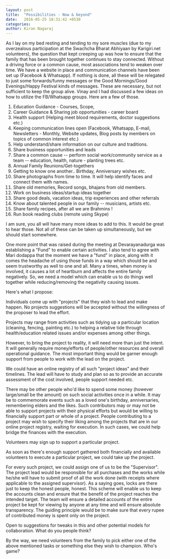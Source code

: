 ```yaml
---
layout: post
title:  "Possibilities - Now & beyond"
date:   2016-05-25 18:31:42 +0530
categories: 
author: Kiran Nagaraj
---
```

As I lay on my bed resting and tending to my sore muscles (due to my overzealous participation at the Swachcha Bharat Abhiyaan by Karigiri.net volunteers), the question that kept creeping up was how to ensure that the family that has been brought together continues to stay connected. Without a driving force or a common cause, most associations tend to weaken over time. We have a website in place and communication channels have been set up (Facebook & Whatsapp). If nothing is done, all these will be relegated to just some forwards/funny messages or the Good Mornings/Good Evenings/Happy Festival kinds of messages. These are necessary, but not sufficient to keep the group alive. Vinay and I had discussed a few ideas on how to utilize the FB/Whatsapp groups. Here are a few of those.

1. Education Guidance - Courses, Scope,
1. Career Guidance & Sharing job opportunities - career board
1. Health support (Helping meet blood requirements, doctor suggestions etc.)
1. Keeping communication lines open (Facebook, Whatsapp, E-mail, Newsletters - Monthly, Website updates, Blog posts by members on topics of common interest etc.)
1. Help understand/share information on our culture and traditions.
1. Share business opportunities and leads
1. Share a common cause -- perform social work/community service as a team -- education, health, nature - planting trees etc.
1. Annual Family Reunions/Get-togethers
1. Getting to know one another.. Birthday, Anniversary wishes etc.
1. Share photographs from time to time. It will help identify faces and connect them with names.
1. Share old memories, Record songs, bhajans from old members.
1. Work on business ideas/startup ideas together
1. Share good deals, vacation ideas, trip experiences and other referrals
1. Know about talented people in our family -- musicians, artists etc.
1. Share family recipes, after all we are Brahmins !
1. Run book reading clubs (remote using Skype)

I am sure, you all will have many more ideas to add to this. It would be great to hear those. Not all of these can be taken up simultaneously, but we should start somewhere.

One more point that was raised during the meeting at Devarayanadurga was establishing a "Fund" to enable certain activities. I also tend to agree with Mari dodappa that the moment we have a "fund" in place, along with it comes the headache of using those funds in a way which should be and seem trustworthy as well to one and all. Many a times, when money is involved, it causes a lot of heartburn and affects the entire family negatively. So, we need a model which can enable us to do things well together while reducing/removing the negativity causing issues.

Here's what I propose:

Individuals come up with "projects" that they wish to lead and make happen. No projects suggestions will be accepted without the willingness of the proposer to lead the effort.

Projects may range from activities such as tidying up a particular location (cleaning, fencing, painting etc.) to helping a relative tide through health/education related issues and/or expenses among other things.

However, to bring the project to reality, it will need more than just the intent. It will generally require money/efforts of people/other resources and overall operational guidance. The most important thing would be garner enough support from people to work with the lead on the project.

We could have an online registry of all such "project ideas" and their timelines. The lead will have to study and plan so as to provide an accurate assessment of the cost involved, people support needed etc. 

There may be other people who'd like to spend some money (however large/small be the amount) on such social activities once in a while. It may be to commemorate events such as a loved one's birthday, anniversaries, remembering elders and the likes. Such contributors may or may not be able to support projects with their physical efforts but would be willing to financially support part or whole of a project.  People contributing to a project may wish to specify their liking among the projects that are in our online project registry, waiting for execution. In such cases, we could help bridge the finances with the execution.

Volunteers may sign up to support a particular project. 

As soon as there's enough support gathered both financially and available volunteers to execute a particular project, we could take up the project. 

For every such project, we could assign one of us to be the "Supervisor". The project lead would be responsible for all purchases and the works while he/she will have to submit proof of all the work done (with receipts where applicable to the assigned supervisor). As a saying goes, locks are there just to keep the honest people, honest. This scheme will enable us to keep the accounts clean and ensure that the benefit of the project reaches the intended target. The team will ensure a detailed accounts of the entire project be kept for viewing by anyone at any time and will ensure absolute transparency. The guiding principle would be to make sure that every rupee of contributed money is spent only on the project.

Open to suggestions for tweaks in this and other potential models for collaboration. What do you people think?

By the way, we need volunteers from the family to pick either one of the above mentioned tasks or something else they wish to champion. Who's game?